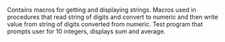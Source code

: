 Contains macros for getting and displaying strings. Macros used in procedures that read string of digits and convert to numeric and then write value from string of digits converted from numeric. Test program that prompts user for 10 integers, displays sum and average.
